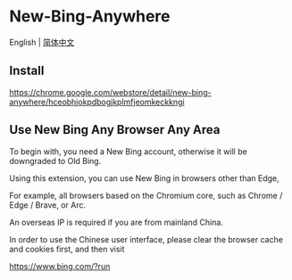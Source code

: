 # New-Bing-Anywhere

English | [简体中文](README.zh-CN.md)


## Install

<https://chrome.google.com/webstore/detail/new-bing-anywhere/hceobhjokpdbogjkplmfjeomkeckkngi>

## Use New Bing Any Browser Any Area

To begin with, you need a New Bing account, otherwise it will be downgraded to Old Bing.

Using this extension, you can use New Bing in browsers other than Edge,

For example, all browsers based on the Chromium core, such as Chrome / Edge / Brave, or Arc.

An overseas IP is required if you are from mainland China.

In order to use the Chinese user interface, please clear the browser cache and cookies first, and then visit

https://www.bing.com/?run
